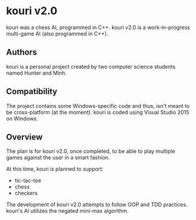 # kouri v2.0

kouri was a chess AI, programmed in C++.
kouri v2.0 is a work-in-progress multi-game AI (also programmed in C++).

## Authors
kouri is a personal project created by two computer science students named Hunter and Minh.

## Compatibility
The project contains some Windows-specific code and thus, isn't meant to be cross-platform (at the moment). kouri is coded using Visual Studio 2015 on Windows.

## Overview
The plan is for kouri v2.0, once completed, to be able to play multiple games against the user in a smart fashion. 

At this time, kouri is planned to support:
- tic-tac-toe
- chess
- checkers

The development of kouri v2.0 attempts to follow OOP and TDD practices. kouri's AI utilizes the negated mini-max algorithm.